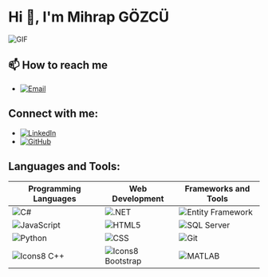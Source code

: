 # Hi 👋, I'm Mihrap GÖZCÜ

![GIF](https://i.pinimg.com/originals/c0/2c/2b/c02c2b3de937036e01f314332b406e62.gif)


## 📫 How to reach me
- [![Email](https://img.shields.io/badge/Email-%23EA4335.svg?style=for-the-badge&logo=gmail&logoColor=white)](mailto:mihrapgozcu@gmail.com)


## Connect with me:
- [![LinkedIn](https://img.shields.io/badge/LinkedIn-%230077B5.svg?style=for-the-badge&logo=linkedin&logoColor=white)](https://www.linkedin.com/in/mihrapgozcu/)
- [![GitHub](https://img.shields.io/badge/GitHub-%23121011.svg?style=for-the-badge&logo=github&logoColor=white)](https://github.com/mihrapgozcu)

## Languages and Tools:

| Programming Languages     | Web Development           | Frameworks and Tools          |
|---------------------------|---------------------------|-------------------------------|
| ![C#](https://img.shields.io/badge/C%23-%23239120.svg?style=for-the-badge&logo=c-sharp&logoColor=white) | ![.NET](https://img.shields.io/badge/.NET-5C2D91?style=for-the-badge&logo=dot-net&logoColor=white) | ![Entity Framework](https://img.shields.io/badge/Entity%20Framework-%235665F6.svg?style=for-the-badge&logo=.net&logoColor=white) |
| ![JavaScript](https://img.shields.io/badge/JavaScript-%23323330.svg?style=for-the-badge&logo=javascript&logoColor=%23F7DF1E) | ![HTML5](https://img.shields.io/badge/HTML5-%23E34F26.svg?style=for-the-badge&logo=html5&logoColor=white) | ![SQL Server](https://img.shields.io/badge/SQL%20Server-CC2927?style=for-the-badge&logo=microsoft-sql-server&logoColor=white) |
| ![Python](https://img.shields.io/badge/Python-%2314354C.svg?style=for-the-badge&logo=python&logoColor=white) | ![CSS](https://img.shields.io/badge/CSS-%231572B6.svg?style=for-the-badge&logo=css3&logoColor=white) | ![Git](https://img.shields.io/badge/Git-F05032?style=for-the-badge&logo=git&logoColor=white) |
| ![Icons8 C++](https://img.shields.io/badge/C++-%2300599C.svg?style=for-the-badge&logo=c%2B%2B&logoColor=white) | ![Icons8 Bootstrap](https://img.shields.io/badge/Bootstrap-%23563D7C.svg?style=for-the-badge&logo=bootstrap&logoColor=white) | ![MATLAB](https://img.shields.io/badge/MATLAB-%23FF2D20.svg?style=for-the-badge&logo=mathworks&logoColor=white) |



